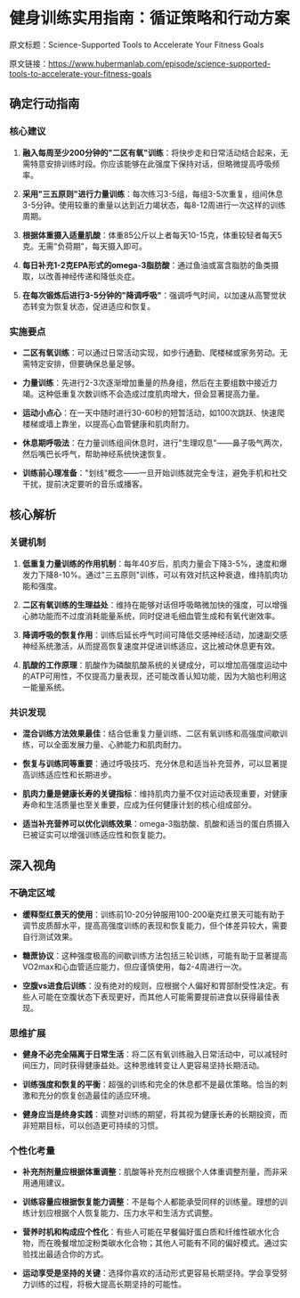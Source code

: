 # 健身训练实用指南：循证策略和行动方案

原文标题：Science-Supported Tools to Accelerate Your Fitness Goals

原文链接：https://www.hubermanlab.com/episode/science-supported-tools-to-accelerate-your-fitness-goals

## 确定行动指南

### 核心建议
1. **融入每周至少200分钟的"二区有氧"训练**：将快步走和日常活动结合起来，无需特意安排训练时段。你应该能够在此强度下保持对话，但略微提高呼吸频率。
   
2. **采用"三五原则"进行力量训练**：每次练习3-5组，每组3-5次重复，组间休息3-5分钟。使用较重的重量以达到近力竭状态，每8-12周进行一次这样的训练周期。
   
3. **根据体重摄入适量肌酸**：体重85公斤以上者每天10-15克，体重较轻者每天5克。无需"负荷期"，每天摄入即可。
   
4. **每日补充1-2克EPA形式的omega-3脂肪酸**：通过鱼油或富含脂肪的鱼类摄取，以改善神经传递和降低炎症。
   
5. **在每次锻炼后进行3-5分钟的"降调呼吸"**：强调呼气时间，以加速从高警觉状态转变为恢复状态，促进适应和恢复。

### 实施要点
- **二区有氧训练**：可以通过日常活动实现，如步行通勤、爬楼梯或家务劳动。无需特定安排，但要确保总量足够。
  
- **力量训练**：先进行2-3次逐渐增加重量的热身组，然后在主要组数中接近力竭。这种低重复次数训练不会造成过度肌肉增大，但会显著提高力量。
  
- **运动小点心**：在一天中随时进行30-60秒的短暂活动，如100次跳跃、快速爬楼梯或墙上靠坐，以提高心血管健康和肌肉耐力。
  
- **休息期呼吸法**：在力量训练组间休息时，进行"生理叹息"——鼻子吸气两次，然后嘴巴长呼气，帮助神经系统快速恢复。
  
- **训练前心理准备**："划线"概念——一旦开始训练就完全专注，避免手机和社交干扰，提前决定要听的音乐或播客。

## 核心解析

### 关键机制
1. **低重复力量训练的作用机制**：每年40岁后，肌肉力量会下降3-5%，速度和爆发力下降8-10%。通过"三五原则"训练，可以有效对抗这种衰退，维持肌肉功能和强度。

2. **二区有氧训练的生理益处**：维持在能够对话但呼吸略微加快的强度，可以增强心肺功能而不过度消耗能量系统，同时促进毛细血管生成和有氧代谢效率。

3. **降调呼吸的恢复作用**：训练后延长呼气时间可降低交感神经活动，加速副交感神经系统激活，从而提高恢复速度并促进训练适应，这比被动休息更有效。

4. **肌酸的工作原理**：肌酸作为磷酸肌酸系统的关键成分，可以增加高强度运动中的ATP可用性，不仅提高力量表现，还可能改善认知功能，因为大脑也利用这一能量系统。

### 共识发现
- **混合训练方法效果最佳**：结合低重复力量训练、二区有氧训练和高强度间歇训练，可以全面发展力量、心肺能力和肌肉耐力。

- **恢复与训练同等重要**：通过呼吸技巧、充分休息和适当补充营养，可以显著提高训练适应性和长期进步。

- **肌肉力量是健康长寿的关键指标**：维持肌肉力量不仅对运动表现重要，对健康寿命和生活质量也至关重要，应成为任何健康计划的核心组成部分。

- **适当补充营养可以优化训练效果**：omega-3脂肪酸、肌酸和适当的蛋白质摄入已被证实可以增强训练适应性和恢复能力。

## 深入视角

### 不确定区域
- **缓释型红景天的使用**：训练前10-20分钟服用100-200毫克红景天可能有助于调节皮质醇水平，提高高强度训练的表现和恢复能力，但个体差异较大，需要自行测试效果。

- **糖蔗协议**：这种强度极高的间歇训练方法包括三轮训练，可能有助于显著提高VO2max和心血管适应能力，但应谨慎使用，每2-4周进行一次。

- **空腹vs进食后训练**：没有绝对的规则，应根据个人偏好和胃部耐受性决定。有些人可能在空腹状态下表现更好，而其他人可能需要提前进食以获得最佳表现。

### 思维扩展
- **健身不必完全隔离于日常生活**：将二区有氧训练融入日常活动中，可以减轻时间压力，同时获得健康益处。这种思维转变让人更容易坚持长期活动。

- **训练强度和恢复的平衡**：超强的训练和完全的休息都不是最优策略。恰当的刺激和充分的恢复创造最佳的适应环境。

- **健身应当是终身实践**：调整对训练的期望，将其视为健康长寿的长期投资，而非短期目标，可以创造更可持续的习惯。

### 个性化考量
- **补充剂剂量应根据体重调整**：肌酸等补充剂应根据个人体重调整剂量，而非采用通用建议。

- **训练容量应根据恢复能力调整**：不是每个人都能承受同样的训练量。理想的训练计划应根据个人恢复能力、压力水平和生活方式调整。

- **营养时机和构成应个性化**：有些人可能在早餐偏好蛋白质和纤维性碳水化合物，而在晚餐增加淀粉类碳水化合物；其他人可能有不同的偏好模式。通过实验找出最适合你的方式。

- **运动享受是坚持的关键**：选择你喜欢的活动形式更容易长期坚持。学会享受努力训练的过程，将极大提高长期坚持的可能性。
